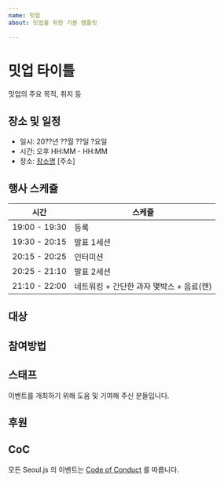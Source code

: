 ```yaml
---
name: 밋업
about: 밋업을 위한 기본 템플릿

---
```


# 밋업 타이틀

밋업의 주요 목적, 취지 등

## 장소 및 일정

* 일시: 20??년 ??월 ??일 ?요일
* 시간: 오후 HH:MM - HH:MM
* 장소: [장소명]() [주소]

## 행사 스케쥴

| 시간 | 스케쥴 |
|-----------|----|
| 19:00 - 19:30 | 등록 |
| 19:30 - 20:15 | 발표 1세션 |
| 20:15 - 20:25 | 인터미션   |
| 20:25 - 21:10 | 발표 2세션 |
| 21:10 - 22:00 | 네트워킹 + 간단한 과자 몇박스 + 음료(캔) |

## 대상

## 참여방법

## 스태프

이벤트를 개최하기 위해 도움 및 기여해 주신 분들입니다.

## 후원

## CoC

모든 Seoul.js 의 이벤트는 [Code of Conduct](https://seoul.js.org/seoul.js/code-of-conduct.html) 를 따릅니다.